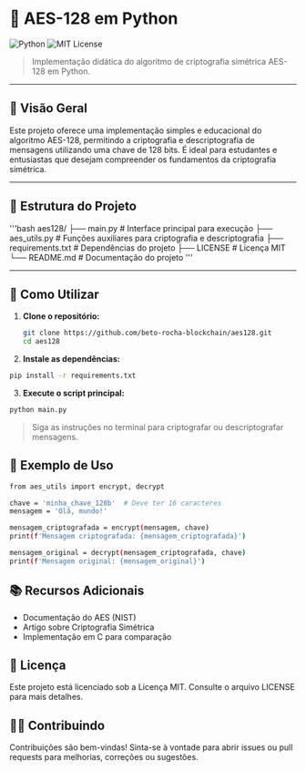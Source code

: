 # 🔐 AES-128 em Python

![Python](https://img.shields.io/badge/Python-3.8%2B-blue?logo=python)
![MIT License](https://img.shields.io/badge/license-MIT-green)

> Implementação didática do algoritmo de criptografia simétrica AES-128 em Python.

---

## 📌 Visão Geral

Este projeto oferece uma implementação simples e educacional do algoritmo AES-128, permitindo a criptografia e descriptografia de mensagens utilizando uma chave de 128 bits. É ideal para estudantes e entusiastas que desejam compreender os fundamentos da criptografia simétrica.

---

## 🧩 Estrutura do Projeto

'''bash
aes128/
├── main.py # Interface principal para execução
├── aes_utils.py # Funções auxiliares para criptografia e descriptografia
├── requirements.txt # Dependências do projeto
├── LICENSE # Licença MIT
└── README.md # Documentação do projeto
'''

---

## 🚀 Como Utilizar

1. **Clone o repositório:**

   ```bash
   git clone https://github.com/beto-rocha-blockchain/aes128.git
   cd aes128
   ```
2. **Instale as dependências:**

  ```bash
  pip install -r requirements.txt
  ```

3. **Execute o script principal:**

  ```bash
python main.py
```

>Siga as instruções no terminal para criptografar ou descriptografar mensagens.

## 🧠 Exemplo de Uso

```bash
from aes_utils import encrypt, decrypt

chave = 'minha_chave_128b'  # Deve ter 16 caracteres
mensagem = 'Olá, mundo!'

mensagem_criptografada = encrypt(mensagem, chave)
print(f'Mensagem criptografada: {mensagem_criptografada}')

mensagem_original = decrypt(mensagem_criptografada, chave)
print(f'Mensagem original: {mensagem_original}')
```

## 📚 Recursos Adicionais

- Documentação do AES (NIST)
- Artigo sobre Criptografia Simétrica
- Implementação em C para comparação

## 📄 Licença
Este projeto está licenciado sob a Licença MIT. Consulte o arquivo LICENSE para mais detalhes.

## 🙋‍♂️ Contribuindo
Contribuições são bem-vindas! Sinta-se à vontade para abrir issues ou pull requests para melhorias, correções ou sugestões.
